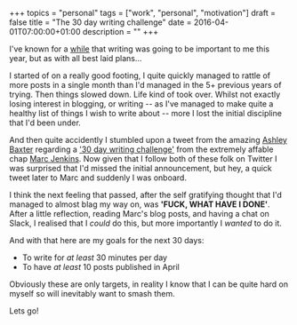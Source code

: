 +++
topics = "personal"
tags = ["work", "personal", "motivation"]
draft = false
title = "The 30 day writing challenge"
date = 2016-04-01T07:00:00+01:00
description = ""
+++

I've known for a [while](/2016/02/19/motivation) that writing was going to be important to me this year, but as with all best laid plans...

I started of on a really good footing, I quite quickly managed to rattle of more posts in a single month than I'd managed in the 5+ previous years of trying. Then things slowed down. Life kind of took over. Whilst not exactly losing interest in blogging, or writing -- as I've managed to make quite a healthy list of things I wish to write about -- more I lost the initial discipline that I'd been under.

And then quite accidently I stumbled upon a tweet from the amazing [Ashley Baxter](https://twitter.com/iamashley/status/715103047068827648) regarding a ['30 day writing challenge'](https://marcjenkins.co.uk/the-30-day-writing-challenge/) from the extremely affable chap [Marc Jenkins](https://twitter.com/marcjenkins). Now given that I follow both of these folk on Twitter I was surprised that I'd missed the initial announcement, but hey, a quick tweet later to Marc and suddenly I was onboard.

I think the next feeling that passed, after the self gratifying thought that I'd managed to almost blag my way on, was **'FUCK, WHAT HAVE I DONE'**. After a little reflection, reading Marc's blog posts, and having a chat on Slack, I realised that I _could_ do this, but more importantly I _wanted_ to do it.

And with that here are my goals for the next 30 days:

* To write for _at least_ 30 minutes per day
* To have _at least_ 10 posts published in April

Obviously these are only targets, in reality I know that I can be quite hard on myself so will inevitably want to smash them.

Lets go!

